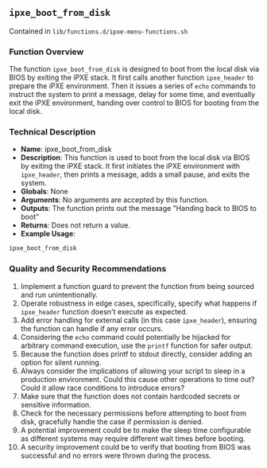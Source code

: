 ## `ipxe_boot_from_disk `

Contained in `lib/functions.d/ipxe-menu-functions.sh`

### Function Overview

The function `ipxe_boot_from_disk` is designed to boot from the local disk via BIOS by exiting the iPXE stack. It first calls another function `ipxe_header` to prepare the iPXE environment. Then it issues a series of `echo` commands to instruct the system to print a message, delay for some time, and eventually exit the iPXE environment, handing over control to BIOS for booting from the local disk.

### Technical Description

- **Name**: ipxe_boot_from_disk
- **Description**: This function is used to boot from the local disk via BIOS by exiting the iPXE stack. It first initiates the iPXE environment with `ipxe_header`, then prints a message, adds a small pause, and exits the system.
- **Globals**: None
- **Arguments**: No arguments are accepted by this function.
- **Outputs**: The function prints out the message "Handing back to BIOS to boot"
- **Returns**: Does not return a value.
- **Example Usage**: 
```bash
ipxe_boot_from_disk
```

### Quality and Security Recommendations

1. Implement a function guard to prevent the function from being sourced and run unintentionally.
2. Operate robustness in edge cases, specifically, specify what happens if `ipxe_header` function doesn't execute as expected.
3. Add error handling for external calls (in this case `ipxe_header`), ensuring the function can handle if any error occurs.
4. Considering the `echo` command could potentially be hijacked for arbitrary command execution, use the `printf` function for safer output.
5. Because the function does printf to stdout directly, consider adding an option for silent running.
6. Always consider the implications of allowing your script to sleep in a production environment. Could this cause other operations to time out? Could it allow race conditions to introduce errors?
7. Make sure that the function does not contain hardcoded secrets or sensitive information.
8. Check for the necessary permissions before attempting to boot from disk, gracefully handle the case if permission is denied.
9. A potential improvement could be to make the sleep time configurable as different systems may require different wait times before booting.  
10. A security improvement could be to verify that booting from BIOS was successful and no errors were thrown during the process.

